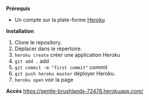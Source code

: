 **Prérequis**
- Un compte sur la plate-forme [Heroku](https://heroku.com)

**Installation**
 1. Clone le repository.
 2. Déplacer dans le répertoire.
 3. ```heroku create``` créer une application Heroku
 5. ```git add .``` add
 5. ```git commit -m "first commit"``` commit
 4. ```git push heroku master``` déployer Heroku.
 5. ```heroku open``` voir la page
 
 **Accès**
 https://gentle-brushlands-72478.herokuapp.com/
